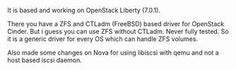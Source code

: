 It is based and working on OpenStack Liberty (7.0.1).

There you have a ZFS and CTLadm (FreeBSD) based driver for OpenStack Cinder.
But i guess you can use ZFS without CTLadm. Never fully tested.
So it is a generic driver for every OS which can handle ZFS volumes.

Also made some changes on Nova for using libiscsi with qemu and not a host based iscsi daemon.
